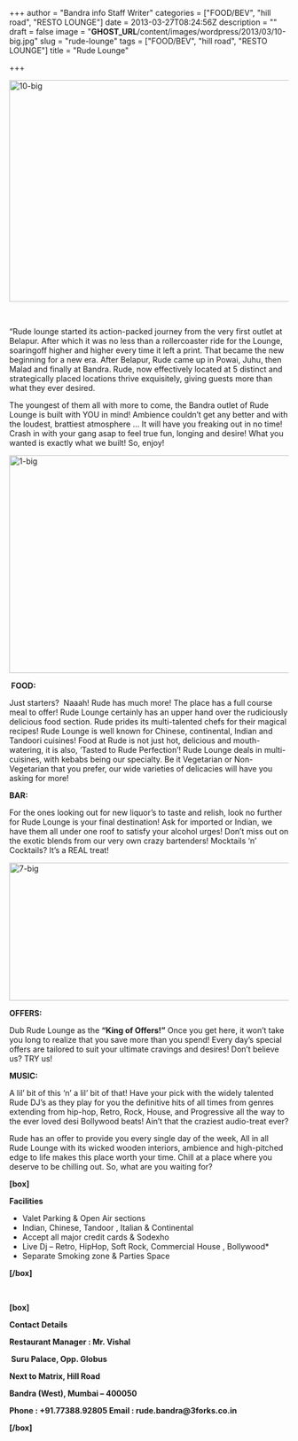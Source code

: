 +++
author = "Bandra info Staff Writer"
categories = ["FOOD/BEV", "hill road", "RESTO LOUNGE"]
date = 2013-03-27T08:24:56Z
description = ""
draft = false
image = "__GHOST_URL__/content/images/wordpress/2013/03/10-big.jpg"
slug = "rude-lounge"
tags = ["FOOD/BEV", "hill road", "RESTO LOUNGE"]
title = "Rude Lounge"

+++


<p><a href="https://i2.wp.com/bandra.info/wp-content/uploads/2013/03/10-big.jpg?ssl=1"><img loading="lazy" class="size-full wp-image-63 aligncenter" alt="10-big" src="https://i2.wp.com/bandra.info/wp-content/uploads/2013/03/10-big.jpg?resize=600%2C400&#038;ssl=1" width="600" height="400" srcset="https://i2.wp.com/bandra.info/wp-content/uploads/2013/03/10-big.jpg?w=600&amp;ssl=1 600w, https://i2.wp.com/bandra.info/wp-content/uploads/2013/03/10-big.jpg?resize=300%2C200&amp;ssl=1 300w" sizes="(max-width: 600px) 100vw, 600px" data-recalc-dims="1" /></a></p>
<p>&nbsp;</p>
<p>“Rude lounge started its action-packed journey from the very first outlet at Belapur. After which it was no less than a rollercoaster ride for the Lounge, soaringoff higher and higher every time it left a print. That became the new beginning for a new era. After Belapur, Rude came up in Powai, Juhu, then Malad and finally at Bandra. Rude, now effectively located at 5 distinct and strategically placed locations thrive exquisitely, giving guests more than what they ever desired.</p>
<p style="text-align: left;">The youngest of them all with more to come, the Bandra outlet of Rude Lounge is built with YOU in mind! Ambience couldn&#8217;t get any better and with the loudest, brattiest atmosphere &#8230; It will have you freaking out in no time! Crash in with your gang asap to feel true fun, longing and desire! What you wanted is exactly what we built! So, enjoy!</p>
<p style="text-align: left;"><a href="https://i0.wp.com/bandra.info/wp-content/uploads/2013/03/1-big.jpg?ssl=1"><img loading="lazy" class="size-full wp-image-62 aligncenter" alt="1-big" src="https://i0.wp.com/bandra.info/wp-content/uploads/2013/03/1-big.jpg?resize=600%2C393&#038;ssl=1" width="600" height="393" srcset="https://i0.wp.com/bandra.info/wp-content/uploads/2013/03/1-big.jpg?w=600&amp;ssl=1 600w, https://i0.wp.com/bandra.info/wp-content/uploads/2013/03/1-big.jpg?resize=300%2C196&amp;ssl=1 300w" sizes="(max-width: 600px) 100vw, 600px" data-recalc-dims="1" /></a></p>
<p><strong> FOOD:</strong></p>
<p>Just starters?  Naaah! Rude has much more! The place has a full course meal to offer! Rude Lounge certainly has an upper hand over the rudiciously delicious food section. Rude prides its multi-talented chefs for their magical recipes! Rude Lounge is well known for Chinese, continental, Indian and Tandoori cuisines! Food at Rude is not just hot, delicious and mouth-watering, it is also, ‘Tasted to Rude Perfection’! Rude Lounge deals in multi-cuisines, with kebabs being our specialty. Be it Vegetarian or Non-Vegetarian that you prefer, our wide varieties of delicacies will have you asking for more!</p>
<p><strong>BAR:</strong></p>
<p>For the ones looking out for new liquor’s to taste and relish, look no further for Rude Lounge is your final destination! Ask for imported or Indian, we have them all under one roof to satisfy your alcohol urges! Don’t miss out on the exotic blends from our very own crazy bartenders! Mocktails ‘n’ Cocktails? It’s a REAL treat!</p>
<p><a href="https://i0.wp.com/bandra.info/wp-content/uploads/2013/03/7-big.jpg?ssl=1"><img loading="lazy" class="size-full wp-image-64 aligncenter" alt="7-big" src="https://i0.wp.com/bandra.info/wp-content/uploads/2013/03/7-big.jpg?resize=600%2C249&#038;ssl=1" width="600" height="249" srcset="https://i0.wp.com/bandra.info/wp-content/uploads/2013/03/7-big.jpg?w=600&amp;ssl=1 600w, https://i0.wp.com/bandra.info/wp-content/uploads/2013/03/7-big.jpg?resize=300%2C124&amp;ssl=1 300w" sizes="(max-width: 600px) 100vw, 600px" data-recalc-dims="1" /></a></p>
<p><strong>OFFERS:</strong></p>
<p>Dub Rude Lounge as the <strong>“King of Offers!”</strong> Once you get here, it won’t take you long to realize that you save more than you spend! Every day’s special offers are tailored to suit your ultimate cravings and desires! Don’t believe us? TRY us!</p>
<p><strong>MUSIC:</strong></p>
<p>A lil’ bit of this ‘n’ a lil’ bit of that! Have your pick with the widely talented Rude DJ’s as they play for you the definitive hits of all times from genres extending from hip-hop, Retro, Rock, House, and Progressive all the way to the ever loved desi Bollywood beats! Ain’t that the craziest audio-treat ever?</p>
<p>Rude has an offer to provide you every single day of the week, All in all Rude Lounge with its wicked wooden interiors, ambience and high-pitched edge to life makes this place worth your time. Chill at a place where you deserve to be chilling out. So, what are you waiting for?</p>
<p><strong>[box]</strong></p>
<p><strong>Facilities</strong></p>
<ul>
<li>Valet Parking &amp; Open Air sections</li>
<li>Indian, Chinese, Tandoor , Italian &amp; Continental</li>
<li>Accept all major credit cards &amp; Sodexho</li>
<li>Live Dj &#8211; Retro, HipHop, Soft Rock, Commercial House , Bollywood*</li>
<li>Separate Smoking zone &amp; Parties Space</li>
</ul>
<p><strong>[/box]</strong></p>
<p>&nbsp;</p>
<p><strong>[box]</strong></p>
<p><strong>Contact Details</strong></p>
<p><strong>Restaurant Manager : Mr. Vishal</strong></p>
<p><strong> Suru Palace, Opp. Globus</strong></p>
<p><strong>Next to Matrix, Hill Road</strong></p>
<p><strong>Bandra (West), Mumbai &#8211; 400050</strong></p>
<p><strong>Phone : +91.77388.92805 Email : rude.bandra@3forks.co.in</strong></p>
<p><strong>[/box]</strong></p>



